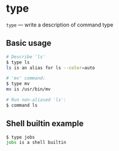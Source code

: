 # type

`type` — write a description of command type

## Basic usage

```bash
# Describe 'ls'
$ type ls
ls is an alias for ls --color=auto

# 'mv' command:
$ type mv
mv is /usr/bin/mv

# Run non-aliased 'ls':
$ command ls
```

## Shell builtin example
```bash
$ type jobs
jobs is a shell builtin
```
